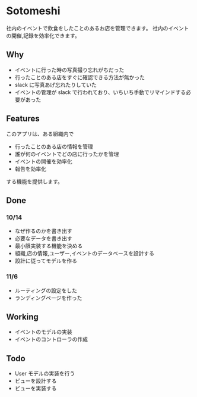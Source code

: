 # Sotomeshi

社内のイベントで飲食をしたことのあるお店を管理できます。
社内のイベントの開催,記録を効率化できます。

## Why

- イベントに行った時の写真撮り忘れがちだった
- 行ったことのある店をすぐに確認できる方法が無かった
- slack に写真あげ忘れたりしていた
- イベントの管理が slack で行われており、いちいち手動でリマインドする必要があった

## Features

このアプリは、ある組織内で

- 行ったことのある店の情報を管理
- 誰が何のイベントでどの店に行ったかを管理
- イベントの開催を効率化
- 報告を効率化

する機能を提供します。

## Done

### 10/14

- なぜ作るのかを書き出す
- 必要なデータを書き出す
- 最小限実装する機能を決める
- 組織,店の情報,ユーザー,イベントのデータベースを設計する
- 設計に従ってモデルを作る

### 11/6

- ルーティングの設定をした
- ランディングページを作った

## Working

- イベントのモデルの実装
- イベントのコントローラの作成

## Todo

- User モデルの実装を行う
- ビューを設計する
- ビューを実装する

